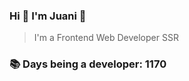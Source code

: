 ### Hi 👋 I&#39;m Juani 🦁

> I&#39;m a Frontend Web Developer SSR

### 📚 Days being a developer: 1170
